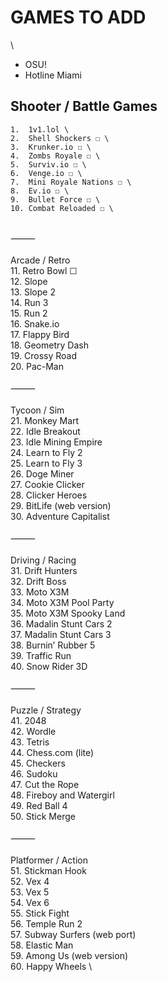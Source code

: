 # GAMES TO ADD 
\
- OSU!
- Hotline Miami

## Shooter / Battle Games 
	1.	1v1.lol \
	2.	Shell Shockers ☐ \
	3.	Krunker.io ☐ \
	4.	Zombs Royale ☐ \
	5.	Surviv.io ☐ \
	6.	Venge.io ☐ \
	7.	Mini Royale Nations ☐ \
	8.	Ev.io ☐ \
	9.	Bullet Force ☐ \
	10.	Combat Reloaded ☐ \
 \
⸻ \
 \
Arcade / Retro \
	11.	Retro Bowl ☐ \
	12.	Slope \
	13.	Slope 2 \
	14.	Run 3 \
	15.	Run 2 \
	16.	Snake.io \
	17.	Flappy Bird \
	18.	Geometry Dash \
	19.	Crossy Road \
	20.	Pac-Man \
 \
⸻ \
 \
Tycoon / Sim \
	21.	Monkey Mart \
	22.	Idle Breakout \
	23.	Idle Mining Empire \
	24.	Learn to Fly 2 \
	25.	Learn to Fly 3 \
	26.	Doge Miner \
	27.	Cookie Clicker \
	28.	Clicker Heroes \
	29.	BitLife (web version) \
	30.	Adventure Capitalist \
 \
⸻ \
 \
Driving / Racing \
	31.	Drift Hunters \
	32.	Drift Boss \
	33.	Moto X3M \
	34.	Moto X3M Pool Party \
	35.	Moto X3M Spooky Land \
	36.	Madalin Stunt Cars 2 \
	37.	Madalin Stunt Cars 3 \
	38.	Burnin’ Rubber 5 \
	39.	Traffic Run \
	40.	Snow Rider 3D \
 \
⸻ \
 \
Puzzle / Strategy \
	41.	2048 \
	42.	Wordle \
	43.	Tetris \
	44.	Chess.com (lite) \
	45.	Checkers \
	46.	Sudoku \
	47.	Cut the Rope \
	48.	Fireboy and Watergirl \
	49.	Red Ball 4 \
	50.	Stick Merge \
 \
⸻ \
 \
Platformer / Action \
	51.	Stickman Hook \
	52.	Vex 4 \
	53.	Vex 5 \
	54.	Vex 6 \
	55.	Stick Fight \
	56.	Temple Run 2 \
	57.	Subway Surfers (web port) \
	58.	Elastic Man \
	59.	Among Us (web version) \
	60.	Happy Wheels \
